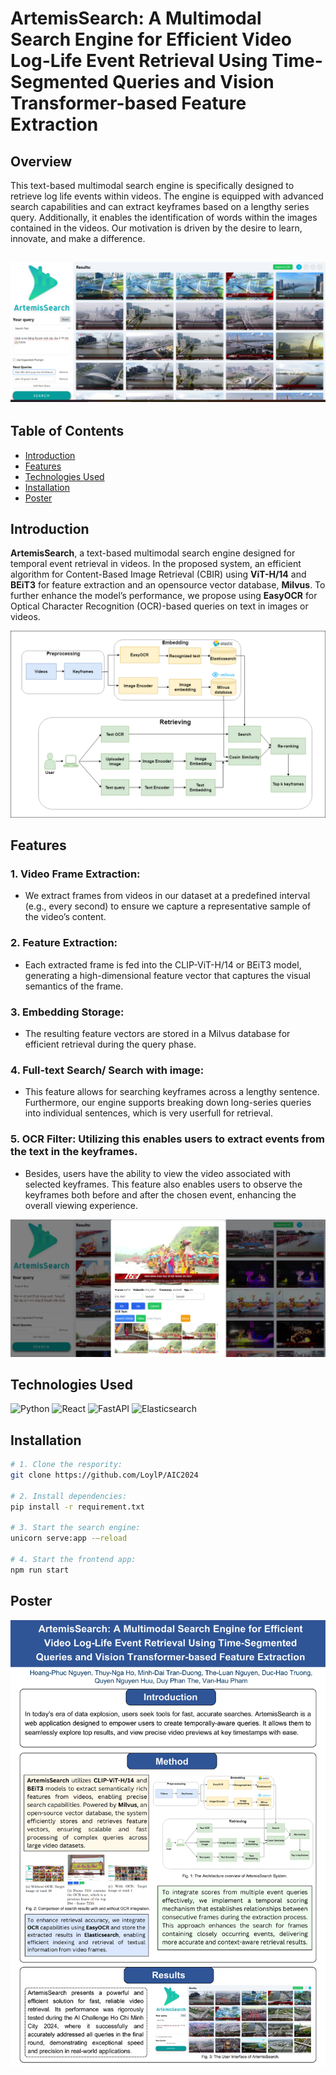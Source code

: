 # ArtemisSearch: A Multimodal Search Engine for Efficient Video Log-Life Event Retrieval Using Time-Segmented Queries and Vision Transformer-based Feature Extraction

## Overview
This text-based multimodal search engine is specifically designed to retrieve log life events within videos. The engine is equipped with advanced search capabilities and can extract keyframes based on a lengthy series query. Additionally, it enables the identification of words within the images contained in the videos. Our motivation is driven by the desire to learn, innovate, and make a difference.

![](/static/image/UI.png)
---

## Table of Contents

- [Introduction](#introduction)
- [Features](#features)
- [Technologies Used](#technologies-used)
- [Installation](#installation)
- [Poster](#poster)

## Introduction

**ArtemisSearch**, a text-based multimodal search engine designed for temporal event retrieval in videos. In the proposed system, an efficient algorithm for Content-Based Image Retrieval (CBIR) using **ViT-H/14** and **BEiT3** for feature extraction and an opensource vector database, **Milvus**. To further enhance the model’s performance, we propose using **EasyOCR** for Optical Character Recognition (OCR)-based queries on text in images or videos.

![](/static/image/flow.png)

## Features
### 1. Video Frame Extraction: 
- We extract frames from videos in our dataset at a predefined interval (e.g., every second) to ensure we capture a representative sample of the video’s content.

### 2. Feature Extraction: 
- Each extracted frame is fed into the CLIP-ViT-H/14 or BEiT3 model, generating a high-dimensional feature vector that captures the visual semantics of the frame.
### 3. Embedding Storage:
- The resulting feature vectors are stored in a Milvus database for efficient retrieval during the query phase.

### 4. Full-text Search/ Search with image: 
- This feature allows for searching keyframes across a lengthy sentence. Furthermore, our engine supports breaking down long-series queries into individual sentences, which is very userfull for retrieval.

### 5. OCR Filter: Utilizing this enables users to extract events from the text in the keyframes.

- Besides, users have the ability to view the video associated with selected keyframes. This feature also enables users to observe the keyframes both before and after the chosen event, enhancing the overall viewing experience.

![](/static/image/show.png)

## Technologies Used
![Python](https://img.shields.io/badge/python-3670A0?style=for-the-badge&logo=python&logoColor=ffdd54)
![React](https://img.shields.io/badge/react-%2320232a.svg?style=for-the-badge&logo=react&logoColor=%2361DAFB)
![FastAPI](https://img.shields.io/badge/FastAPI-005571?style=for-the-badge&logo=fastapi)
![Elasticsearch](https://img.shields.io/badge/elasticsearch-%230377CC.svg?style=for-the-badge&logo=elasticsearch&logoColor=white)


## Installation
```bash
# 1. Clone the respority:
git clone https://github.com/LoylP/AIC2024

# 2. Install dependencies:
pip install -r requirement.txt

# 3. Start the search engine:
unicorn serve:app -–reload

# 4. Start the frontend app:
npm run start
```

## Poster

![](/static/image/poster.png)